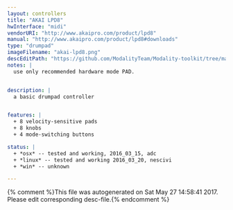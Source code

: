 ```yaml
---
layout: controllers
title: "AKAI LPD8"
hwInterface: "midi"
vendorURI: "http://www.akaipro.com/product/lpd8"
manual: "http://www.akaipro.com/product/lpd8#downloads"
type: "drumpad"
imageFilename: "akai-lpd8.png"
descEditPath: "https://github.com/ModalityTeam/Modality-toolkit/tree/master/Modality/MKtlDescriptions//akai-lpd8.desc.scd"
notes: |
  use only recommended hardware mode PAD.


description: |
  a basic drumpad controller


features: |
  + 8 velocity-sensitive pads
  + 8 knobs
  + 4 mode-switching buttons

status: |
  + *osx* -- tested and working, 2016_03_15, adc
  + *linux* -- tested and working 2016_03_20, nescivi
  + *win* -- unknown

---
```

{% comment %}This file was autogenerated on Sat May 27 14:58:41 2017. Please edit corresponding desc-file.{% endcomment %}